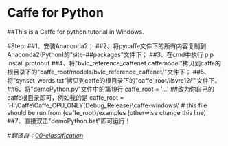 # Caffe for Python
##This is a Caffe for python tutorial in Windows.

#Step:
##1、安装Anaconda2；
##2、将pycaffe文件下的所有内容复制到Anaconda2(Python)的"site-##packages"文件下；
##3、在cmd中执行
    pip install protobuf
##4、将"bvlc_reference_caffenet.caffemodel"拷贝到caffe的根目录下的"caffe_root/models/bvlc_reference_caffenet/"文件下；
##5、将"synset_words.txt"拷贝到caffe的根目录下的"caffe_root/ilsvrc12/'"文件下。
##6、将"demoPython.py"文件中的第19行
    caffe_root = '...'
##改为你自己的caffe根目录即可，例如我的是
    caffe_root = 'H:\\Caffe\\Caffe_CPU_ONLY(Debug_Release)\\caffe-windows\\'  # this file should be run from {caffe_root}/examples (otherwise change this line)
##7、直接双击"demoPython.bat"即可运行！

#*翻译自：[00-classification](http://nbviewer.jupyter.org/github/BVLC/caffe/blob/master/examples/00-classification.ipynb)*
